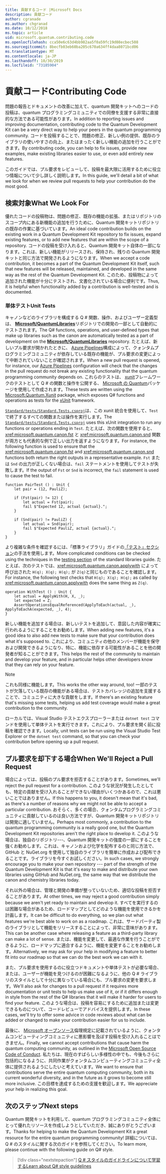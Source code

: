 ```yaml
---
title: 貢献するコード |Microsoft Docs
description: 貢献コード
author: cgranade
ms.author: chgranad
ms.date: 10/12/2018
ms.topic: article
uid: microsoft.quantum.contributing.code
ms.openlocfilehash: cca50e6c63d4bb982aa5f0a59fc19d08ecbec508
ms.sourcegitcommit: 8becfb03eb60ba205c670a634ff4daa8071bcd06
ms.translationtype: MT
ms.contentlocale: ja-JP
ms.lasthandoff: 10/30/2019
ms.locfileid: "73185904"
---
```

# <a name="contributing-code"></a><span data-ttu-id="75f4c-103">貢献コード</span><span class="sxs-lookup"><span data-stu-id="75f4c-103">Contributing Code</span></span> #

<span data-ttu-id="75f4c-104">問題の報告とドキュメントの改善に加えて、quantum 開発キットへのコードの投稿は、quantum プログラミングコミュニティでの同僚を支援する非常に直接的な方法である可能性があります。</span><span class="sxs-lookup"><span data-stu-id="75f4c-104">In addition to reporting issues and improving documentation, contributing code to the Quantum Development Kit can be a very direct way to help your peers in the quantum programming community.</span></span>
<span data-ttu-id="75f4c-105">コードを投稿することで、問題の修正、新しい例の提供、既存のライブラリの使いやすさの向上、またはまったく新しい機能の追加を行うことができます。</span><span class="sxs-lookup"><span data-stu-id="75f4c-105">By contributing code, you can help to fix issues, provide new examples, make existing libraries easier to use, or even add entirely new features.</span></span>

<span data-ttu-id="75f4c-106">このガイドでは、プル要求をレビューして、投稿を最大限に活用するために役立つ情報について少し詳しく説明します。</span><span class="sxs-lookup"><span data-stu-id="75f4c-106">In this guide, we'll detail a bit of what we look for when we review pull requests to help your contribution do the most good.</span></span>

## <a name="what-we-look-for"></a><span data-ttu-id="75f4c-107">検索対象</span><span class="sxs-lookup"><span data-stu-id="75f4c-107">What We Look For</span></span> ##

<span data-ttu-id="75f4c-108">優れたコードの投稿物は、問題の修正、既存の機能の拡張、またはリポジトリのスコープ内にある新機能の追加を行うために、Quantum 開発キットリポジトリの既存の作業に基づいています。</span><span class="sxs-lookup"><span data-stu-id="75f4c-108">An ideal code contribution builds on the existing work in a Quantum Development Kit repository to fix issues, expand existing features, or to add new features that are within the scope of a repository.</span></span>
<span data-ttu-id="75f4c-109">コードの投稿を受け入れると、Quantum 開発キット自体の一部になります。これは、新しい機能がリリースされ、保持され、残りの Quantum 開発キットと同じ方法で開発されるようになります。</span><span class="sxs-lookup"><span data-stu-id="75f4c-109">When we accept a code contribution, it becomes a part of the Quantum Development Kit itself, such that new features will be released, maintained, and developed in the same way as the rest of the Quantum Development Kit.</span></span>
<span data-ttu-id="75f4c-110">このため、投稿物によって追加された機能が十分にテストされ、文書化されている場合に便利です。</span><span class="sxs-lookup"><span data-stu-id="75f4c-110">Thus, it is helpful when functionality added by a contribution is well-tested and is documented.</span></span>

### <a name="unit-tests"></a><span data-ttu-id="75f4c-111">単体テスト</span><span class="sxs-lookup"><span data-stu-id="75f4c-111">Unit Tests</span></span> ###

<span data-ttu-id="75f4c-112">キャノンなどのライブラリを構成する Q # 関数、操作、およびユーザー定義型は、 [**Microsoft/QuantumLibraries**](https://github.com/Microsoft/QuantumLibraries/)リポジトリでの開発の一部として自動的にテストされます。</span><span class="sxs-lookup"><span data-stu-id="75f4c-112">The Q# functions, operations, and user-defined types that make up libraries such as the canon are automatically tested as a part of development on the [**Microsoft/QuantumLibraries**](https://github.com/Microsoft/QuantumLibraries/) repository.</span></span>
<span data-ttu-id="75f4c-113">たとえば、新しいプル要求が開かれたときに、 [Azure Pipelines](https://azure.microsoft.com/services/devops/pipelines/)構成によって、クォンタムプログラミングコミュニティが依存している既存の機能が、プル要求の変更によって中断されていないことが確認されます。</span><span class="sxs-lookup"><span data-stu-id="75f4c-113">When a new pull request is opened, for instance, our [Azure Pipelines](https://azure.microsoft.com/services/devops/pipelines/) configuration will check that the changes in the pull request do not break any existing functionality that the quantum programming community depends on.</span></span>
<span data-ttu-id="75f4c-114">これらのテストは、 [xunit](https://xunit.github.io/)フレームワークのテストとして Q # の関数と操作を公開する、 [Microsoft の Quantum](https://www.nuget.org/packages/Microsoft.Quantum.Xunit/)パッケージを使用して作成されます。</span><span class="sxs-lookup"><span data-stu-id="75f4c-114">These tests are written using the [Microsoft.Quantum.Xunit](https://www.nuget.org/packages/Microsoft.Quantum.Xunit/) package, which exposes Q# functions and operations as tests for the [xUnit](https://xunit.github.io/) framework.</span></span>

<span data-ttu-id="75f4c-115">[`Standard/tests/Standard.Tests.csproj`](https://github.com/microsoft/QuantumLibraries/blob/master/Standard/tests/Standard.Tests.csproj)は、この xunit 統合を使用して、`Test`で終了するすべての関数または操作を実行します。</span><span class="sxs-lookup"><span data-stu-id="75f4c-115">The [`Standard/tests/Standard.Tests.csproj`](https://github.com/microsoft/QuantumLibraries/blob/master/Standard/tests/Standard.Tests.csproj) uses this xUnit integration to run any functions or operations ending in `Test`.</span></span>
<span data-ttu-id="75f4c-116">たとえば、次の関数を使用すると、<xref:microsoft.quantum.canon.fst> と <xref:microsoft.quantum.canon.snd> 関数が両方とも代表的な例で正しい出力を返すようになります。</span><span class="sxs-lookup"><span data-stu-id="75f4c-116">For instance, the following function is used to ensure that the <xref:microsoft.quantum.canon.fst> and <xref:microsoft.quantum.canon.snd> functions both return the right outputs in a representative example.</span></span>
<span data-ttu-id="75f4c-117">`Fst` または `Snd` の出力が正しくない場合は、`fail` ステートメントを使用してテストが失敗します。</span><span class="sxs-lookup"><span data-stu-id="75f4c-117">If the output of `Fst` or `Snd` is incorrect, the `fail` statement is used to cause the test to fail.</span></span>

```qsharp
function PairTest () : Unit {
    let pair = (12, PauliZ);

    if (Fst(pair) != 12) {
        let actual = Fst(pair);
        fail $"Expected 12, actual {actual}.";
    }

    if (Snd(pair) != PauliZ) {
        let actual = Snd(pair);
        fail $"Expected PauliZ, actual {actual}.";
    }
}
```

<span data-ttu-id="75f4c-118">より複雑な条件を確認するには、「標準ライブラリ」ガイドの[「テスト」セクション](xref:microsoft.quantum.libraries.diagnostics)の手法を使用します。</span><span class="sxs-lookup"><span data-stu-id="75f4c-118">More complicated conditions can be checked using the techniques in the [testing section](xref:microsoft.quantum.libraries.diagnostics) of the standard libraries guide.</span></span>
<span data-ttu-id="75f4c-119">たとえば、次のテストでは、<xref:microsoft.quantum.canon.applywith> によって呼び出された `H(q); X(q); H(q);` が `Z(q)`と同じものであることを確認します。</span><span class="sxs-lookup"><span data-stu-id="75f4c-119">For instance, the following test checks that `H(q); X(q); H(q);` as called by <xref:microsoft.quantum.canon.applywith> does the same thing as `Z(q)`.</span></span>

```qsharp
operation WithTest () : Unit {
    let actual = ApplyWith(H, X, _);
    let expected = Z;
    AssertOperationsEqualReferenced(ApplyToEach(actual, _), ApplyToEachA(expected, _), 4);
}
```

<span data-ttu-id="75f4c-120">新しい機能を追加する場合は、新しいテストを追加して、意図した内容が確実に行われるようにすることをお勧めします。</span><span class="sxs-lookup"><span data-stu-id="75f4c-120">When adding new features, it's a good idea to also add new tests to make sure that your contribution does what it's supposed to.</span></span>
<span data-ttu-id="75f4c-121">これにより、コミュニティの他のメンバーが機能を保守および開発できるようになり、特に、機能に依存する可能性があることを他の開発者が知ることができます。</span><span class="sxs-lookup"><span data-stu-id="75f4c-121">This helps the rest of the community to maintain and develop your feature, and in particular helps other developers know that they can rely on your feature.</span></span>

> [!NOTE]
> <span data-ttu-id="75f4c-122">これも同様に機能します。</span><span class="sxs-lookup"><span data-stu-id="75f4c-122">This works the other way around, too!</span></span>
> <span data-ttu-id="75f4c-123">一部のテストが欠落している既存の機能がある場合は、テストカバレッジの追加を支援することで、コミュニティに大きな貢献をします。</span><span class="sxs-lookup"><span data-stu-id="75f4c-123">If there's an existing feature that's missing some tests, helping us add test coverage would make a great contribution to the community.</span></span>

<span data-ttu-id="75f4c-124">ローカルでは、Visual Studio テストエクスプローラーまたは `dotnet test` コマンドを使用して単体テストを実行できます。これにより、プル要求を開く前に投稿を確認できます。</span><span class="sxs-lookup"><span data-stu-id="75f4c-124">Locally, unit tests can be run using the Visual Studio Test Explorer or the `dotnet test` command, so that you can check your contribution before opening up a pull request.</span></span>

<!-- TODO:
### Comments and Documentation ###

### Citations and References ### -->

## <a name="when-well-reject-a-pull-request"></a><span data-ttu-id="75f4c-125">プル要求を却下する場合</span><span class="sxs-lookup"><span data-stu-id="75f4c-125">When We'll Reject a Pull Request</span></span> ##

<span data-ttu-id="75f4c-126">場合によっては、投稿のプル要求を拒否することがあります。</span><span class="sxs-lookup"><span data-stu-id="75f4c-126">Sometimes, we'll reject the pull request for a contribution.</span></span>
<span data-ttu-id="75f4c-127">このような状況が発生したとしても、特定の貢献を受け入れることができない理由がいくつかあるので、これは悪いことではありません。</span><span class="sxs-lookup"><span data-stu-id="75f4c-127">If this happens to you, it doesn't mean that it's bad, as there's a number of reasons why we might not be able to accept a particular contribution.</span></span>
<span data-ttu-id="75f4c-128">おそらく、多くの場合、クォンタムプログラミングコミュニティに貢献しているのは良い方法ですが、Quantum 開発キットリポジトリは開発に適していません。</span><span class="sxs-lookup"><span data-stu-id="75f4c-128">Perhaps most commonly, a contribution to the quantum programming community is a really good one, but the Quantum Development Kit repositories aren't the right place to develop it.</span></span>
<span data-ttu-id="75f4c-129">このような場合は、独自のリポジトリ---、Quantum 開発キットの強度の一部にすることを強くお勧めします。これは、キャノンおよび化学を配布するのと同じ方法で、GitHub と NuGet.org を使用して独自のライブラリを簡単に作成および配布できることです。ライブラリを今すぐお試しください。</span><span class="sxs-lookup"><span data-stu-id="75f4c-129">In such cases, we strongly encourage you to make your own repository --- part of the strength of the Quantum Development Kit is that it's easy to make and distribute your own libraries using GitHub and NuGet.org, the same way that we distribute the canon and chemistry libraries today.</span></span>

<span data-ttu-id="75f4c-130">それ以外の場合は、管理と開発の準備が整っていないため、適切な投稿を拒否することがあります。</span><span class="sxs-lookup"><span data-stu-id="75f4c-130">At other times, we may reject a good contribution simply because we aren't yet ready to maintain and develop it.</span></span>
<span data-ttu-id="75f4c-131">すべてを実行するのは困難な場合があるため、ロードマップとしてどのような機能を使用できるかを計画します。</span><span class="sxs-lookup"><span data-stu-id="75f4c-131">It can be difficult to do everything, so we plan out what features we're best able to work on as a roadmap.</span></span>
<span data-ttu-id="75f4c-132">これは、サードパーティ製のライブラリとして機能をリリースすることによって、非常に意味があります。</span><span class="sxs-lookup"><span data-stu-id="75f4c-132">This can be another case where releasing a feature as a third-party library can make a lot of sense.</span></span>
<span data-ttu-id="75f4c-133">または、機能を変更して、最適な作業を行うことができるように、ロードマップに適合するように、機能を変更することをお勧めします。</span><span class="sxs-lookup"><span data-stu-id="75f4c-133">Alternatively, we may ask for your help in modifying a feature to better fit into our roadmap so that we can do the best work we can with it.</span></span>

<span data-ttu-id="75f4c-134">また、プル要求を使用するのに役立つドキュメントや単体テストが必要な場合、または、ユーザーが機能を見つけるのが困難になるように、他の Q # ライブラリのスタイルとして十分に異なっている場合にも、プル要求の変更を要求します。</span><span class="sxs-lookup"><span data-stu-id="75f4c-134">We'll also ask for changes to a pull request if it requires more documentation or unit tests to help us make use of it, or if it differs enough in style from the rest of the Q# libraries that it will make it harder for users to find your feature.</span></span>
<span data-ttu-id="75f4c-135">このような場合は、投稿を容易にするために追加または変更できるものについて、コードレビューでアドバイスを提供します。</span><span class="sxs-lookup"><span data-stu-id="75f4c-135">In these cases, we'll try to offer some advice in code reviews about what can be added or changed to make your contribution easier for us to include.</span></span>

<span data-ttu-id="75f4c-136">最後に、 [Microsoft オープンソース](https://opensource.microsoft.com/codeofconduct/)倫理規定に記載されているように、クォンタムコンピューティングコミュニティに悪影響を及ぼす投稿を受け入れることはできません。</span><span class="sxs-lookup"><span data-stu-id="75f4c-136">Finally, we cannot accept contributions that cause harm the quantum computing community, as outlined in the [Microsoft Open Source Code of Conduct](https://opensource.microsoft.com/codeofconduct/).</span></span>
<span data-ttu-id="75f4c-137">私たちは、現在のすばらしい多様性の中でも、今後もさらに包括的になるように、共同作業がクォンタムコンピューティングコミュニティ全体に提供されるようにしたいと考えています。</span><span class="sxs-lookup"><span data-stu-id="75f4c-137">We want to ensure that contributions serve the entire quantum computing community, both in its current wonderful diversity, and in the future as it grows to become still more inclusive.</span></span>
<span data-ttu-id="75f4c-138">この目標を達成するための支援を歓迎します。</span><span class="sxs-lookup"><span data-stu-id="75f4c-138">We appreciate your help in realizing this goal.</span></span>

## <a name="next-steps"></a><span data-ttu-id="75f4c-139">次のステップ</span><span class="sxs-lookup"><span data-stu-id="75f4c-139">Next steps</span></span> ##

<span data-ttu-id="75f4c-140">Quantum 開発キットを利用して、quantum プログラミングコミュニティ全体にとって優れたリソースを作成しようとしていただき、誠にありがとうございます。</span><span class="sxs-lookup"><span data-stu-id="75f4c-140">Thanks for helping to make the Quantum Development Kit a great resource for the entire quantum programming community!</span></span>
<span data-ttu-id="75f4c-141">詳細については、Q # のスタイルに関する次のガイドを参照してください。</span><span class="sxs-lookup"><span data-stu-id="75f4c-141">To learn more, please continue with the following guide on Q# style.</span></span>

> [!div class="nextstepaction"]
> [<span data-ttu-id="75f4c-142">Q # スタイルのガイドラインについて学習する</span><span class="sxs-lookup"><span data-stu-id="75f4c-142">Learn about Q# style guidelines</span></span>](xref:microsoft.quantum.contributing.style)
